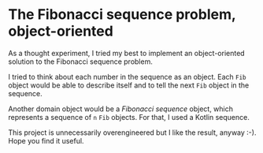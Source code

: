 # The Fibonacci sequence problem, object-oriented

As a thought experiment, I tried my best to
implement an object-oriented solution to the Fibonacci sequence problem.

I tried to think about each number in the sequence as an object.
Each `Fib` object would be able to describe itself and to tell the
next `Fib` object in the sequence.

Another domain object would be a _Fibonacci sequence_ object, which
represents a sequence of `n` `Fib` objects. For that, I used a Kotlin sequence.

This project is unnecessarily overengineered but I like the result, anyway :-).
Hope you find it useful.
